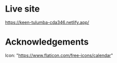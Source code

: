 # Live site

https://keen-tulumba-cda346.netlify.app/

# Acknowledgements

Icon: "https://www.flaticon.com/free-icons/calendar"
